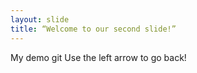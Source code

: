 ```yaml
---
layout: slide
title: “Welcome to our second slide!”
---
```

My demo git
Use the left arrow to go back!
